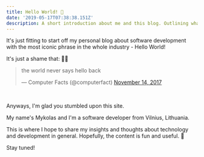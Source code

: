 ```yaml
---
title: Hello World! 👋
date: '2019-05-17T07:38:38.151Z'
description: A short introduction about me and this blog. Outlining what this blog is about and what I hope it will become sometime in the future.
---
```


It's just fitting to start off my personal blog about software development with the most iconic phrase in the whole industry - Hello World!

It's just a shame that: 🤷‍😅

<blockquote class="twitter-tweet" data-lang="en"><p lang="en" dir="ltr">the world never says hello back</p>&mdash; Computer Facts (@computerfact) <a href="https://twitter.com/computerfact/status/930555503821905921?ref_src=twsrc%5Etfw">November 14, 2017</a></blockquote>

</br>

Anyways, I'm glad you stumbled upon this site.

My name's Mykolas and I'm a software developer from Vilnius, Lithuania.

This is where I hope to share my insights and thoughts about technology and development in general. Hopefully, the content is fun and useful. 🤞

Stay tuned!
